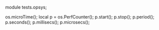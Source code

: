 module tests.opsys;

os.microTime();
local p = os.PerfCounter();
p.start();
p.stop();
p.period();
p.seconds();
p.millisecs();
p.microsecs();
